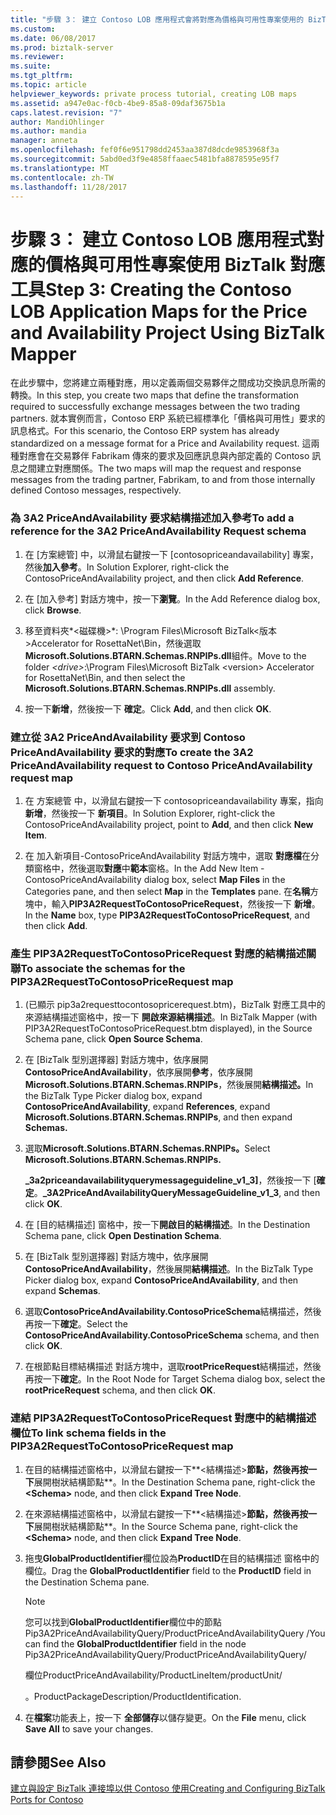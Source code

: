 ```yaml
---
title: "步驟 3： 建立 Contoso LOB 應用程式會將對應為價格與可用性專案使用的 BizTalk 對應工具 |Microsoft 文件"
ms.custom: 
ms.date: 06/08/2017
ms.prod: biztalk-server
ms.reviewer: 
ms.suite: 
ms.tgt_pltfrm: 
ms.topic: article
helpviewer_keywords: private process tutorial, creating LOB maps
ms.assetid: a947e0ac-f0cb-4be9-85a8-09daf3675b1a
caps.latest.revision: "7"
author: MandiOhlinger
ms.author: mandia
manager: anneta
ms.openlocfilehash: fef0f6e951798dd2453aa387d8dcde9853968f3a
ms.sourcegitcommit: 5abd0ed3f9e4858ffaaec5481bfa8878595e95f7
ms.translationtype: MT
ms.contentlocale: zh-TW
ms.lasthandoff: 11/28/2017
---
```

# <a name="step-3-creating-the-contoso-lob-application-maps-for-the-price-and-availability-project-using-biztalk-mapper"></a><span data-ttu-id="fa51a-102">步驟 3： 建立 Contoso LOB 應用程式對應的價格與可用性專案使用 BizTalk 對應工具</span><span class="sxs-lookup"><span data-stu-id="fa51a-102">Step 3: Creating the Contoso LOB Application Maps for the Price and Availability Project Using BizTalk Mapper</span></span>
<span data-ttu-id="fa51a-103">在此步驟中，您將建立兩種對應，用以定義兩個交易夥伴之間成功交換訊息所需的轉換。</span><span class="sxs-lookup"><span data-stu-id="fa51a-103">In this step, you create two maps that define the transformation required to successfully exchange messages between the two trading partners.</span></span> <span data-ttu-id="fa51a-104">就本實例而言，Contoso ERP 系統已經標準化「價格與可用性」要求的訊息格式。</span><span class="sxs-lookup"><span data-stu-id="fa51a-104">For this scenario, the Contoso ERP system has already standardized on a message format for a Price and Availability request.</span></span> <span data-ttu-id="fa51a-105">這兩種對應會在交易夥伴 Fabrikam 傳來的要求及回應訊息與內部定義的 Contoso 訊息之間建立對應關係。</span><span class="sxs-lookup"><span data-stu-id="fa51a-105">The two maps will map the request and response messages from the trading partner, Fabrikam, to and from those internally defined Contoso messages, respectively.</span></span>  
  
### <a name="to-add-a-reference-for-the-3a2-priceandavailability-request-schema"></a><span data-ttu-id="fa51a-106">為 3A2 PriceAndAvailability 要求結構描述加入參考</span><span class="sxs-lookup"><span data-stu-id="fa51a-106">To add a reference for the 3A2 PriceAndAvailability Request schema</span></span>  
  
1.  <span data-ttu-id="fa51a-107">在 [方案總管] 中，以滑鼠右鍵按一下 [contosopriceandavailability] 專案，然後**加入參考**。</span><span class="sxs-lookup"><span data-stu-id="fa51a-107">In Solution Explorer, right-click the ContosoPriceAndAvailability project, and then click **Add Reference**.</span></span>  
  
2.  <span data-ttu-id="fa51a-108">在 [加入參考] 對話方塊中，按一下**瀏覽**。</span><span class="sxs-lookup"><span data-stu-id="fa51a-108">In the Add Reference dialog box, click **Browse**.</span></span>  
  
3.  <span data-ttu-id="fa51a-109">移至資料夾*\<磁碟機\>*: \Program Files\Microsoft BizTalk\<版本\>Accelerator for RosettaNet\Bin，然後選取**Microsoft.Solutions.BTARN.Schemas.RNPIPs.dll**組件。</span><span class="sxs-lookup"><span data-stu-id="fa51a-109">Move to the folder *\<drive\>*:\Program Files\Microsoft BizTalk \<version\> Accelerator for RosettaNet\Bin, and then select the **Microsoft.Solutions.BTARN.Schemas.RNPIPs.dll** assembly.</span></span>  
  
4.  <span data-ttu-id="fa51a-110">按一下**新增**，然後按一下 **確定**。</span><span class="sxs-lookup"><span data-stu-id="fa51a-110">Click **Add**, and then click **OK**.</span></span>  
  
### <a name="to-create-the-3a2-priceandavailability-request-to-contoso-priceandavailability-request-map"></a><span data-ttu-id="fa51a-111">建立從 3A2 PriceAndAvailability 要求到 Contoso PriceAndAvailability 要求的對應</span><span class="sxs-lookup"><span data-stu-id="fa51a-111">To create the 3A2 PriceAndAvailability request to Contoso PriceAndAvailability request map</span></span>  
  
1.  <span data-ttu-id="fa51a-112">在 方案總管 中，以滑鼠右鍵按一下 contosopriceandavailability 專案，指向**新增**，然後按一下 **新項目**。</span><span class="sxs-lookup"><span data-stu-id="fa51a-112">In Solution Explorer, right-click the ContosoPriceAndAvailability project, point to **Add**, and then click **New Item**.</span></span>  
  
2.  <span data-ttu-id="fa51a-113">在 加入新項目-ContosoPriceAndAvailability 對話方塊中，選取 **對應檔**在分類窗格中，然後選取**對應**中**範本**窗格。</span><span class="sxs-lookup"><span data-stu-id="fa51a-113">In the Add New Item - ContosoPriceAndAvailability dialog box, select **Map Files** in the Categories pane, and then select **Map** in the **Templates** pane.</span></span> <span data-ttu-id="fa51a-114">在**名稱**方塊中，輸入**PIP3A2RequestToContosoPriceRequest**，然後按一下 **新增**。</span><span class="sxs-lookup"><span data-stu-id="fa51a-114">In the **Name** box, type **PIP3A2RequestToContosoPriceRequest**, and then click **Add**.</span></span>  
  
### <a name="to-associate-the-schemas-for-the-pip3a2requesttocontosopricerequest-map"></a><span data-ttu-id="fa51a-115">產生 PIP3A2RequestToContosoPriceRequest 對應的結構描述關聯</span><span class="sxs-lookup"><span data-stu-id="fa51a-115">To associate the schemas for the PIP3A2RequestToContosoPriceRequest map</span></span>  
  
1.  <span data-ttu-id="fa51a-116">(已顯示 pip3a2requesttocontosopricerequest.btm)，BizTalk 對應工具中的來源結構描述窗格中，按一下 **開啟來源結構描述**。</span><span class="sxs-lookup"><span data-stu-id="fa51a-116">In BizTalk Mapper (with PIP3A2RequestToContosoPriceRequest.btm displayed), in the Source Schema pane, click **Open Source Schema**.</span></span>  
  
2.  <span data-ttu-id="fa51a-117">在 [BizTalk 型別選擇器] 對話方塊中，依序展開**ContosoPriceAndAvailability**，依序展開**參考**，依序展開**Microsoft.Solutions.BTARN.Schemas.RNPIPs**，然後展開**結構描述。**</span><span class="sxs-lookup"><span data-stu-id="fa51a-117">In the BizTalk Type Picker dialog box, expand **ContosoPriceAndAvailability**, expand **References**, expand **Microsoft.Solutions.BTARN.Schemas.RNPIPs**, and then expand **Schemas.**</span></span>  
  
3.  <span data-ttu-id="fa51a-118">選取**Microsoft.Solutions.BTARN.Schemas.RNPIPs。**</span><span class="sxs-lookup"><span data-stu-id="fa51a-118">Select **Microsoft.Solutions.BTARN.Schemas.RNPIPs.**</span></span>  
  
     <span data-ttu-id="fa51a-119">**_3a2priceandavailabilityquerymessageguideline_v1_3]**，然後按一下 [**確定**。</span><span class="sxs-lookup"><span data-stu-id="fa51a-119">**_3A2PriceAndAvailabilityQueryMessageGuideline_v1_3**, and then click **OK**.</span></span>  
  
4.  <span data-ttu-id="fa51a-120">在 [目的結構描述] 窗格中，按一下**開啟目的結構描述**。</span><span class="sxs-lookup"><span data-stu-id="fa51a-120">In the Destination Schema pane, click **Open Destination Schema**.</span></span>  
  
5.  <span data-ttu-id="fa51a-121">在 [BizTalk 型別選擇器] 對話方塊中，依序展開**ContosoPriceAndAvailability**，然後展開**結構描述**。</span><span class="sxs-lookup"><span data-stu-id="fa51a-121">In the BizTalk Type Picker dialog box, expand **ContosoPriceAndAvailability**, and then expand **Schemas**.</span></span>  
  
6.  <span data-ttu-id="fa51a-122">選取**ContosoPriceAndAvailability.ContosoPriceSchema**結構描述，然後再按一下**確定**。</span><span class="sxs-lookup"><span data-stu-id="fa51a-122">Select the **ContosoPriceAndAvailability.ContosoPriceSchema** schema, and then click **OK**.</span></span>  
  
7.  <span data-ttu-id="fa51a-123">在根節點目標結構描述 對話方塊中，選取**rootPriceRequest**結構描述，然後再按一下**確定**。</span><span class="sxs-lookup"><span data-stu-id="fa51a-123">In the Root Node for Target Schema dialog box, select the **rootPriceRequest** schema, and then click **OK**.</span></span>  
  
### <a name="to-link-schema-fields-in-the-pip3a2requesttocontosopricerequest-map"></a><span data-ttu-id="fa51a-124">連結 PIP3A2RequestToContosoPriceRequest 對應中的結構描述欄位</span><span class="sxs-lookup"><span data-stu-id="fa51a-124">To link schema fields in the PIP3A2RequestToContosoPriceRequest map</span></span>  
  
1.  <span data-ttu-id="fa51a-125">在目的結構描述窗格中，以滑鼠右鍵按一下**\<結構描述\>**節點，然後再按一下**展開樹狀結構節點**。</span><span class="sxs-lookup"><span data-stu-id="fa51a-125">In the Destination Schema pane, right-click the **\<Schema\>** node, and then click **Expand Tree Node**.</span></span>  
  
2.  <span data-ttu-id="fa51a-126">在來源結構描述窗格中，以滑鼠右鍵按一下**\<結構描述\>**節點，然後再按一下**展開樹狀結構節點**。</span><span class="sxs-lookup"><span data-stu-id="fa51a-126">In the Source Schema pane, right-click the **\<Schema\>** node, and then click **Expand Tree Node**.</span></span>  
  
3.  <span data-ttu-id="fa51a-127">拖曳**GlobalProductIdentifier**欄位設為**ProductID**在目的結構描述 窗格中的欄位。</span><span class="sxs-lookup"><span data-stu-id="fa51a-127">Drag the **GlobalProductIdentifier** field to the **ProductID** field in the Destination Schema pane.</span></span>  
  
    > [!NOTE]
    >  <span data-ttu-id="fa51a-128">您可以找到**GlobalProductIdentifier**欄位中的節點 Pip3A2PriceAndAvailabilityQuery/ProductPriceAndAvailabilityQuery /</span><span class="sxs-lookup"><span data-stu-id="fa51a-128">You can find the **GlobalProductIdentifier** field in the node Pip3A2PriceAndAvailabilityQuery/ProductPriceAndAvailabilityQuery/</span></span>  
    >   
    >  <span data-ttu-id="fa51a-129">欄位</span><span class="sxs-lookup"><span data-stu-id="fa51a-129">ProductPriceAndAvailability/ProductLineItem/productUnit/</span></span>  
    >   
    >  <span data-ttu-id="fa51a-130">。</span><span class="sxs-lookup"><span data-stu-id="fa51a-130">ProductPackageDescription/ProductIdentification.</span></span>  
  
4.  <span data-ttu-id="fa51a-131">在**檔案**功能表上，按一下 **全部儲存**以儲存變更。</span><span class="sxs-lookup"><span data-stu-id="fa51a-131">On the **File** menu, click **Save All** to save your changes.</span></span>  
  
## <a name="see-also"></a><span data-ttu-id="fa51a-132">請參閱</span><span class="sxs-lookup"><span data-stu-id="fa51a-132">See Also</span></span>  
 [<span data-ttu-id="fa51a-133">建立與設定 BizTalk 連接埠以供 Contoso 使用</span><span class="sxs-lookup"><span data-stu-id="fa51a-133">Creating and Configuring BizTalk Ports for Contoso</span></span>](../../adapters-and-accelerators/accelerator-rosettanet/creating-and-configuring-biztalk-ports-for-contoso.md)